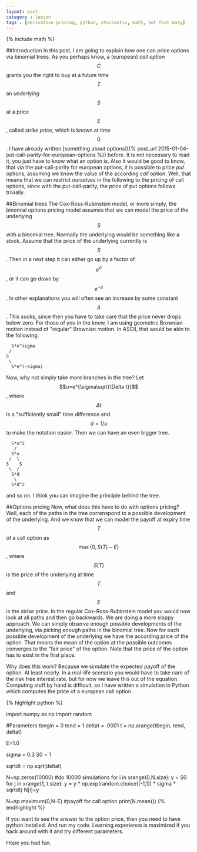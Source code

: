 ```yaml
---
layout: post
category : lesson
tags : [derivative pricing, python, stochastic, math, not that easy]
---
```

{% include math %}

##Introduction
In this post, I am going to explain how one can price options via
binomial trees.
As you perhaps know, a (european) _call_ _option_ $$C$$ grants you the
right to buy at a future time $$T$$ an _underlying_ $$S$$ at a price
$$E$$, called _strike_ _price_, which is known at time $$0$$.
I have already written
[something about options]({% post_url 2015-01-04-put-call-parity-for-european-options %})
before.
It is not necessary to read it, you just have to know what an option
is. Also it would be good to know, that via the put-call-parity for
european options, it is possible to price _put_ options, assuming we know
the value of the according _call_ option.
Well, that means that we can restrict ourselves in the following to
the pricing of call options, since with the put-call-parity, the price
of put options follows trivially.

##Binomial trees
The Cox-Ross-Rubinstein model, or more simply, the binomial options
pricing model assumes that we can model the price of the underlying
$$S$$ with a binomial tree.
Normally the underlying would be something like a stock.
Assume that the price of the underlying currently is $$S$$. Then in a
next step it can either go up by a factor of $$e^\sigma$$, or it can
go down by $$e^{-\sigma}$$. In other explanations you will often see
an increase by some constant $$\Delta$$. This sucks, since then you
have to take care that the price never drops below zero. For those of
you in the know, I am using geometric Brownian motion instead of
"regular" Brownian motion.
In ASCII, that would be akin to the following:

      S*e^sigma
     /
    S
     \
      S*e^(-sigma)


Now, why not simply take more branches in the tree? Let
$$u=e^{\sigma\sqrt{\Delta t}}$$, where $$\Delta t$$ is a "sufficiently
small" time difference and $$d=1/u$$ to make the notation
easier. Then we can have an even bigger tree.

      S*u^2
       /
      S*u
     /  \
    S    S
     \  /
      S*d
       \
      S*d^2

and so on. I think you can imagine the principle behind the tree.

##Options pricing
Now, what does this have to do with options pricing? Well, each of the
paths in the tree correnspond to a possible development of the
underlying. And we know that we can model the payoff at expiry time
$$T$$ of a call option as $$\max\{ 0, S(T)-E\}$$, where $$S(T)$$ is
the price of the underlying at time $$T$$ and $$E$$ is the strike
price. In the regular Cox-Ross-Rubinstein model you would now look at
all paths and then go backwards.
We are doing a more sloppy approach.
We can simply observe enough possible developments of the
underlying, via picking enough paths in the binomial tree. Now for
each possible development of the underlying we have the according
price of the option. That means the mean of the option at the possible
outcomes converges to the "fair price" of the option. Note that the
price of the option has to exist in the first place.

Why does this work? Because we simulate the expected payoff of the option.
At least nearly. In a real-life scenario you would have to take care
of the risk free interest rate, but for now we leave this out of the
equation.
Computing stuff by hand is difficult, so I have written a simulation
in Python which computes the price of a european call option.

{% highlight python %}

import numpy as np
import random
 
#Parameters
tbegin = 0
tend = 1
deltat = .0001
t = np.arange(tbegin, tend, deltat)

E=1.0

sigma = 0.3
S0 = 1

sqrtdt = np.sqrt(deltat)

N=np.zeros(10000) #do 10000 simulations
for i in xrange(0,N.size):
  y = S0
  for j in xrange(1, t.size):
      y = y * np.exp(random.choice([-1,1]) * sigma * sqrtdt)
  N[i]=y

N=np.maximum(0,N-E) #payoff for call option
print(N.mean())
{% endhighlight %}

If you want to see the answer to the option price, then you need to have
python installed. And run my code. Learning experience is maximized if
you hack around with it and try different parameters.

Hope you had fun.
